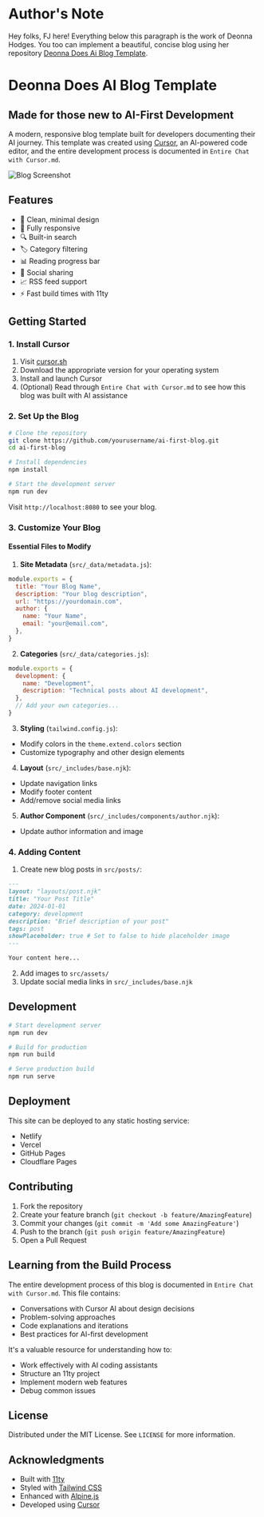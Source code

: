 # Author's Note

Hey folks, FJ here! Everything below this paragraph is the work of Deonna Hodges. You too can implement a beautiful, concise blog using her repository [Deonna Does Ai Blog Template](https://github.com/deonna/deonnadoesai).

# Deonna Does AI Blog Template

## Made for those new to AI-First Development

A modern, responsive blog template built for developers documenting their AI journey. This template was created using [Cursor](https://cursor.sh), an AI-powered code editor, and the entire development process is documented in `Entire Chat with Cursor.md`.

![Blog Screenshot](screenshot.png)

## Features

- 🎨 Clean, minimal design
- 📱 Fully responsive
- 🔍 Built-in search
- 🏷️ Category filtering
- 📊 Reading progress bar
- 🔗 Social sharing
- 📈 RSS feed support
- ⚡ Fast build times with 11ty

## Getting Started

### 1. Install Cursor

1. Visit [cursor.sh](https://cursor.sh)
2. Download the appropriate version for your operating system
3. Install and launch Cursor
4. (Optional) Read through `Entire Chat with Cursor.md` to see how this blog was built with AI assistance

### 2. Set Up the Blog

```bash
# Clone the repository
git clone https://github.com/yourusername/ai-first-blog.git
cd ai-first-blog

# Install dependencies
npm install

# Start the development server
npm run dev
```

Visit `http://localhost:8080` to see your blog.

### 3. Customize Your Blog

#### Essential Files to Modify

1. **Site Metadata** (`src/_data/metadata.js`):

```javascript
module.exports = {
  title: "Your Blog Name",
  description: "Your blog description",
  url: "https://yourdomain.com",
  author: {
    name: "Your Name",
    email: "your@email.com",
  },
}
```

2. **Categories** (`src/_data/categories.js`):

```javascript
module.exports = {
  development: {
    name: "Development",
    description: "Technical posts about AI development",
  },
  // Add your own categories...
}
```

3. **Styling** (`tailwind.config.js`):

- Modify colors in the `theme.extend.colors` section
- Customize typography and other design elements

4. **Layout** (`src/_includes/base.njk`):

- Update navigation links
- Modify footer content
- Add/remove social media links

5. **Author Component** (`src/_includes/components/author.njk`):

- Update author information and image

### 4. Adding Content

1. Create new blog posts in `src/posts/`:

```markdown
---
layout: "layouts/post.njk"
title: "Your Post Title"
date: 2024-01-01
category: development
description: "Brief description of your post"
tags: post
showPlaceholder: true # Set to false to hide placeholder image
---

Your content here...
```

2. Add images to `src/assets/`
3. Update social media links in `src/_includes/base.njk`

## Development

```bash
# Start development server
npm run dev

# Build for production
npm run build

# Serve production build
npm run serve
```

## Deployment

This site can be deployed to any static hosting service:

- Netlify
- Vercel
- GitHub Pages
- Cloudflare Pages

## Contributing

1. Fork the repository
2. Create your feature branch (`git checkout -b feature/AmazingFeature`)
3. Commit your changes (`git commit -m 'Add some AmazingFeature'`)
4. Push to the branch (`git push origin feature/AmazingFeature`)
5. Open a Pull Request

## Learning from the Build Process

The entire development process of this blog is documented in `Entire Chat with Cursor.md`. This file contains:

- Conversations with Cursor AI about design decisions
- Problem-solving approaches
- Code explanations and iterations
- Best practices for AI-first development

It's a valuable resource for understanding how to:

- Work effectively with AI coding assistants
- Structure an 11ty project
- Implement modern web features
- Debug common issues

## License

Distributed under the MIT License. See `LICENSE` for more information.

## Acknowledgments

- Built with [11ty](https://www.11ty.dev/)
- Styled with [Tailwind CSS](https://tailwindcss.com/)
- Enhanced with [Alpine.js](https://alpinejs.dev/)
- Developed using [Cursor](https://cursor.sh)
